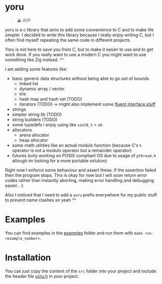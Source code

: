 # yoru
> ⚠️ WIP

yoru is a c library that aims to add some convenience to C and to make life simpler.
I decided to write this library because I really enjoy writing C, but I often find myself repeating the same code in different projects.

Yoru is not here to save you from C, but to make it easier to use and to get work done. If you really want to use a modern C you might want to use
something like Zig instead. ^^

I am adding some features like:
- basic generic data structures without being able to go out of bounds
    - linked list
    - dynamic array / vector
    - trie
    - hash map and hash set (TODO)
    - iterators (TODO) -> might also implement some [fluent interface stuff](https://en.wikipedia.org/wiki/Fluent_interface)
- strings
- simpler string lib (TODO)
- string builders (TODO)
- some typedefs i enjoy using like `uint8_t` = `u8`
- allocators
    - arena allocator
    - heap allocator
- some math utilities like an actual modulo function (because C's `%` operator is not a modulo operator but a remainder operator)
- futures (only working on POSIX compliant OS due to usage of `pthread.h` altough im looking for a more portable solution)

Right now I enforce some behaviour and assert these. If the assertion failed then the program stops.
This is okay for now but I will soon return error codes rather than instantly aborting, making error handling
and debugging easier.. :)

Also I noticed that I need to add a `yoru` prefix everywhere for my public stuff to prevent name clashes so yeah ^^

# Examples
You can find examples in the [examples](./src/_examples/) folder and run them with `make run-<example_number>`. 

# Installation
You can just copy the content of the `src` folder into your project and include the header file [yoru.h](./src/yoru.h) in your project.
